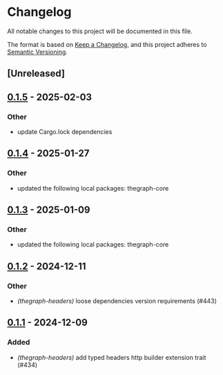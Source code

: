 # Changelog

All notable changes to this project will be documented in this file.

The format is based on [Keep a Changelog](https://keepachangelog.com/en/1.0.0/),
and this project adheres to [Semantic Versioning](https://semver.org/spec/v2.0.0.html).

## [Unreleased]

## [0.1.5](https://github.com/edgeandnode/toolshed/compare/thegraph-headers-v0.1.4...thegraph-headers-v0.1.5) - 2025-02-03

### Other

- update Cargo.lock dependencies

## [0.1.4](https://github.com/edgeandnode/toolshed/compare/thegraph-headers-v0.1.3...thegraph-headers-v0.1.4) - 2025-01-27

### Other

- updated the following local packages: thegraph-core


## [0.1.3](https://github.com/edgeandnode/toolshed/compare/thegraph-headers-v0.1.2...thegraph-headers-v0.1.3) - 2025-01-09

### Other

- updated the following local packages: thegraph-core

## [0.1.2](https://github.com/edgeandnode/toolshed/compare/thegraph-headers-v0.1.1...thegraph-headers-v0.1.2) - 2024-12-11

### Other

- *(thegraph-headers)* loose dependencies version requirements (#443)

## [0.1.1](https://github.com/edgeandnode/toolshed/compare/thegraph-headers-v0.1.0...thegraph-headers-v0.1.1) - 2024-12-09

### Added

- *(thegraph-headers)* add typed headers http builder extension trait (#434)
